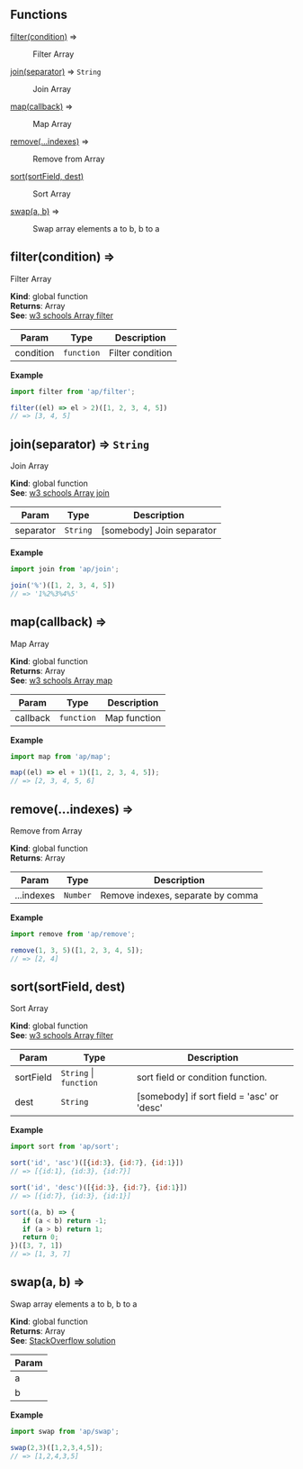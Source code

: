 ## Functions

<dl>
<dt><a href="#filter">filter(condition)</a> ⇒</dt>
<dd><p>Filter Array</p>
</dd>
<dt><a href="#join">join(separator)</a> ⇒ <code>String</code></dt>
<dd><p>Join Array</p>
</dd>
<dt><a href="#map">map(callback)</a> ⇒</dt>
<dd><p>Map Array</p>
</dd>
<dt><a href="#remove">remove(...indexes)</a> ⇒</dt>
<dd><p>Remove from Array</p>
</dd>
<dt><a href="#sort">sort(sortField, dest)</a></dt>
<dd><p>Sort Array</p>
</dd>
<dt><a href="#swap">swap(a, b)</a> ⇒</dt>
<dd><p>Swap array elements a to b, b to a</p>
</dd>
</dl>

<a name="filter"></a>

## filter(condition) ⇒
Filter Array

**Kind**: global function  
**Returns**: Array  
**See**: [w3 schools Array filter](https://www.w3schools.com/jsref/jsref_filter.asp)  

| Param | Type | Description |
| --- | --- | --- |
| condition | <code>function</code> | Filter condition |

**Example**  
```js
import filter from 'ap/filter';

filter((el) => el > 2)([1, 2, 3, 4, 5])
// => [3, 4, 5]
```
<a name="join"></a>

## join(separator) ⇒ <code>String</code>
Join Array

**Kind**: global function  
**See**: [w3 schools Array join](https://www.w3schools.com/jsref/jsref_join.asp)  

| Param | Type | Description |
| --- | --- | --- |
| separator | <code>String</code> | [somebody] Join separator |

**Example**  
```js
import join from 'ap/join';

join('%')([1, 2, 3, 4, 5])
// => '1%2%3%4%5'
```
<a name="map"></a>

## map(callback) ⇒
Map Array

**Kind**: global function  
**Returns**: Array  
**See**: [w3 schools Array map](https://www.w3schools.com/jsref/jsref_map.asp)  

| Param | Type | Description |
| --- | --- | --- |
| callback | <code>function</code> | Map function |

**Example**  
```js
import map from 'ap/map';

map((el) => el + 1)([1, 2, 3, 4, 5]);
// => [2, 3, 4, 5, 6]
```
<a name="remove"></a>

## remove(...indexes) ⇒
Remove from Array

**Kind**: global function  
**Returns**: Array  

| Param | Type | Description |
| --- | --- | --- |
| ...indexes | <code>Number</code> | Remove indexes, separate by comma |

**Example**  
```js
import remove from 'ap/remove';

remove(1, 3, 5)([1, 2, 3, 4, 5]);
// => [2, 4]
```
<a name="sort"></a>

## sort(sortField, dest)
Sort Array

**Kind**: global function  
**See**: [w3 schools Array filter](https://www.w3schools.com/jsref/jsref_filter.asp)  

| Param | Type | Description |
| --- | --- | --- |
| sortField | <code>String</code> \| <code>function</code> | sort field or condition function. |
| dest | <code>String</code> | [somebody] if sort field = 'asc' or 'desc' |

**Example**  
```js
import sort from 'ap/sort';

sort('id', 'asc')([{id:3}, {id:7}, {id:1}])
// => [{id:1}, {id:3}, {id:7}]

sort('id', 'desc')([{id:3}, {id:7}, {id:1}])
// => [{id:7}, {id:3}, {id:1}]

sort((a, b) => {
   if (a < b) return -1;
   if (a > b) return 1;
   return 0;
})([3, 7, 1])
// => [1, 3, 7]
```
<a name="swap"></a>

## swap(a, b) ⇒
Swap array elements a to b, b to a

**Kind**: global function  
**Returns**: Array  
**See**: [StackOverflow solution](https://stackoverflow.com/a/25910841)  

| Param |
| --- |
| a | 
| b | 

**Example**  
```js
import swap from 'ap/swap';

swap(2,3)([1,2,3,4,5]);
// => [1,2,4,3,5]
```
